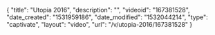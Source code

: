 {
    "title": "Utopia 2016",
    "description": "",
    "videoid": "167381528",
    "date_created": "1531959186",
    "date_modified": "1532044214",
    "type": "captivate",
    "layout": "video",
    "url": "\/v\/utopia-2016\/167381528"
}